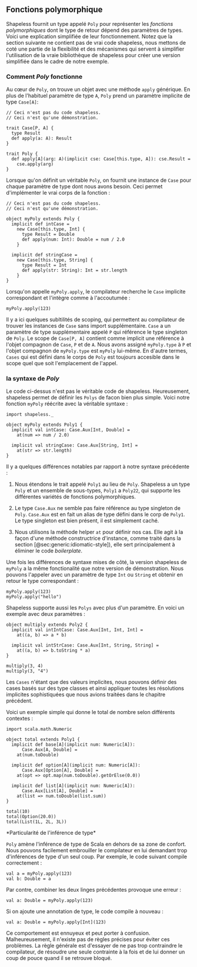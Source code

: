## Fonctions polymorphique

Shapeless fournit un type appelé `Poly`
pour représenter les *fonctions polymorphiques*
dont le type de retour dépend des paramètres de types.
Voici une explication simplifiée de leur fonctionnement.
Notez que la section suivante ne contient pas de vrai code shapeless,
nous mettons de coté une partie de la flexibilité et des mécanismes qui servent à simplifier l'utilisation de la vraie bibliothèque de shapeless pour créer une version simplifiée dans le cadre de notre exemple.

### Comment *Poly* fonctionne

Au cœur de `Poly`, on trouve un objet avec une méthode `apply` générique.
En plus de l'habituel paramètre de type `A`,
`Poly` prend un paramètre implicite de type `Case[A]`:

```tut:book:silent
// Ceci n'est pas du code shapeless.
// Ceci n'est qu'une démonstration.

trait Case[P, A] {
  type Result
  def apply(a: A): Result
}

trait Poly {
  def apply[A](arg: A)(implicit cse: Case[this.type, A]): cse.Result =
    cse.apply(arg)
}
```

Lorsque qu'on définit un véritable `Poly`,
on fournit une instance de `Case` pour
chaque paramètre de type dont nous avons besoin.
Ceci permet d'implémenter le vrai corps de la fonction :

```tut:book:silent
// Ceci n'est pas du code shapeless.
// Ceci n'est qu'une démonstration.

object myPoly extends Poly {
  implicit def intCase =
    new Case[this.type, Int] {
      type Result = Double
      def apply(num: Int): Double = num / 2.0
    }

  implicit def stringCase =
    new Case[this.type, String] {
      type Result = Int
      def apply(str: String): Int = str.length
    }
}

```

Lorsqu'on appelle `myPoly.apply`,
le compilateur recherche le `Case` implicite correspondant
et l'intègre comme à l'accoutumée :

```tut:book
myPoly.apply(123)
```

Il y a ici quelques subltilités de scoping, qui permettent
au compilateur de trouver les instances de `Case` sans import supplémentaire.
`Case` a un paramètre de type supplémentaire appelé `P`
qui référence le type singleton de `Poly`.
Le scope de `Case[P, A]` contient comme implicit une référence
à l'objet compagnon de `Case`, `P` et de `A`.
Nous avons assigné  `myPoly.type` à `P` et
l'objet compagnon de  `myPoly.type` est `myPoly` lui-même.
En d'autre termes, `Cases` qui est défini dans le corps de `Poly`
est toujours accesible dans le scope quel que soit l'emplacement de l'appel.

### la syntaxe de *Poly*

Le code ci-dessus n'est pas le véritable code de shapeless.
Heureusement, shapeless permet de définir les `Polys` de facon bien plus simple.
Voici notre fonction `myPoly` réécrite avec la véritable syntaxe :

```tut:book:silent
import shapeless._

object myPoly extends Poly1 {
  implicit val intCase: Case.Aux[Int, Double] =
    at(num => num / 2.0)

  implicit val stringCase: Case.Aux[String, Int] =
    at(str => str.length)
}
```

Il y a quelques différences notables par rapport à notre syntaxe précédente :

 1. Nous étendons le trait appelé `Poly1` au lieu de `Poly`.
    Shapeless a un type `Poly` et un ensemble de sous-types,
    `Poly1` a `Poly22`, qui supporte les différentes variétés de fonctions polymorphiques.

 2. Le type `Case.Aux` ne semble pas faire
    référence au type singleton de `Poly`.
    `Case.Aux` est en fait un alias de type défini dans le corp de `Poly1`.
    Le type singleton est bien présent, il est simplement caché.

 3. Nous utilisons la méthode helper `at` pour définir nos cas.
    Elle agit à la façon d'une méthode constructrice d'instance,
    comme traité dans la section [@sec:generic:idiomatic-style]),
    elle sert principalement à éliminer le code *boilerplate*.

Une fois les différences de syntaxe mises de côté,
la version shapeless de `myPoly` a la même fonctionalité
que notre version de démonstration.
Nous pouvons l'appeler avec un paramètre de type `Int` ou `String` et
obtenir en retour le type correspondant :

```tut:book
myPoly.apply(123)
myPoly.apply("hello")
```

Shapeless supporte aussi les `Polys` avec plus d'un paramètre.
En voici un exemple avec deux paramètres :

```tut:book:silent
object multiply extends Poly2 {
  implicit val intIntCase: Case.Aux[Int, Int, Int] =
    at((a, b) => a * b)

  implicit val intStrCase: Case.Aux[Int, String, String] =
    at((a, b) => b.toString * a)
}
```

```tut:book
multiply(3, 4)
multiply(3, "4")
```

Les `Cases` n'étant que des valeurs implicites,
nous pouvons définir des cases basés sur des type classes
et ainsi appliquer toutes les résolutions implicites sophistiquées que
nous avions traitées dans le chapitre précédent.

Voici un exemple simple qui donne
le total de nombre selon différents contextes :

```tut:book:silent
import scala.math.Numeric

object total extends Poly1 {
  implicit def base[A](implicit num: Numeric[A]):
      Case.Aux[A, Double] =
    at(num.toDouble)

  implicit def option[A](implicit num: Numeric[A]):
      Case.Aux[Option[A], Double] =
    at(opt => opt.map(num.toDouble).getOrElse(0.0))

  implicit def list[A](implicit num: Numeric[A]):
      Case.Aux[List[A], Double] =
    at(list => num.toDouble(list.sum))
}
```

```tut:book
total(10)
total(Option(20.0))
total(List(1L, 2L, 3L))
```

<div class="callout callout-warning">
*Particularité de l'inférence de type*

`Poly` amène l'inférence de type de Scala en dehors de sa zone de confort.
Nous pouvons facilement embrouiller le compilateur en lui demandant trop d'inférences de type d'un seul coup.
Par exemple, le code suivant compile correctement :

```tut:book:silent
val a = myPoly.apply(123)
val b: Double = a
```
Par contre, combiner les deux linges précédentes provoque une erreur :

```tut:book:fail
val a: Double = myPoly.apply(123)
```

Si on ajoute une annotation de type, le code compile à nouveau :

```tut:book
val a: Double = myPoly.apply[Int](123)
```

Ce comportement est ennuyeux et peut porter à confusion.
Malheureusement, il n'existe pas de règles précises pour éviter ces problèmes.
La règle générale est d'essayer de ne pas trop contraindre le compilateur,
de résoudre une seule contrainte à la fois et de lui donner
un coup de pouce quand il se retrouve bloqué.
</div>
